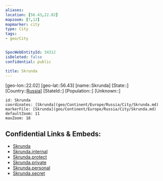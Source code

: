 ```yaml
---
aliases: 
location: [56.43,22.02]
mapzoom: [7,12] 
mapmarker: city 
type: City
tags:
- geo/City


SpocWebEntityId: 34312
isDeleted: false
confidential: public

title: Skrunda
---
```

[geo-lon::22.02]
[geo-lat::56.43]
[name::Skrunda]
[State::]
[Country::[Russia](geo/Continent/Europe/Russia.md)]
[StateId::]
[Population::]
[Unknown::]


```leaflet
id: Skrunda
coordinates: [Skrunda](geo/Continent/Europe/Russia/City/Skrunda.md)
markerFile: [Skrunda](geo/Continent/Europe/Russia/City/Skrunda.md)
defaultZoom: 11 
maxZoom: 18
```


## Confidential Links & Embeds: 
- [Skrunda](../../../../../../_public/geo/Continent/Europe/Russia/City/Skrunda.md) 
- [Skrunda.internal](../../../../../../_internal/geo/Continent/Europe/Russia/City/Skrunda.internal.md) 
- [Skrunda.protect](../../../../../../_protect/geo/Continent/Europe/Russia/City/Skrunda.protect.md) 
- [Skrunda.private](../../../../../../_private/geo/Continent/Europe/Russia/City/Skrunda.private.md) 
- [Skrunda.personal](../../../../../../_personal/geo/Continent/Europe/Russia/City/Skrunda.personal.md) 
- [Skrunda.secret](../../../../../../_secret/geo/Continent/Europe/Russia/City/Skrunda.secret.md) 

